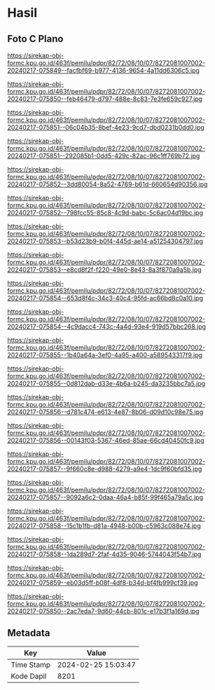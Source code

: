 # Hasil

## Foto C Plano

https://sirekap-obj-formc.kpu.go.id/463f/pemilu/pdpr/82/72/08/10/07/8272081007002-20240217-075849--facfbf69-b977-4136-9654-4a11dd6306c5.jpg

https://sirekap-obj-formc.kpu.go.id/463f/pemilu/pdpr/82/72/08/10/07/8272081007002-20240217-075850--feb46479-d797-488e-8c83-7e3fe659c927.jpg

https://sirekap-obj-formc.kpu.go.id/463f/pemilu/pdpr/82/72/08/10/07/8272081007002-20240217-075851--06c04b35-8bef-4e23-9cd7-dbd0231b0dd0.jpg

https://sirekap-obj-formc.kpu.go.id/463f/pemilu/pdpr/82/72/08/10/07/8272081007002-20240217-075851--292085b1-0dd5-429c-82ac-96c1ff769b72.jpg

https://sirekap-obj-formc.kpu.go.id/463f/pemilu/pdpr/82/72/08/10/07/8272081007002-20240217-075852--3dd80054-8a52-4769-b61d-660654d90356.jpg

https://sirekap-obj-formc.kpu.go.id/463f/pemilu/pdpr/82/72/08/10/07/8272081007002-20240217-075852--798fcc55-85c8-4c9d-babc-5c6ac04d19bc.jpg

https://sirekap-obj-formc.kpu.go.id/463f/pemilu/pdpr/82/72/08/10/07/8272081007002-20240217-075853--b53d23b9-b0f4-445d-ae14-a51254304797.jpg

https://sirekap-obj-formc.kpu.go.id/463f/pemilu/pdpr/82/72/08/10/07/8272081007002-20240217-075853--e8cd8f2f-f220-49e0-8e43-8a3f870a9a5b.jpg

https://sirekap-obj-formc.kpu.go.id/463f/pemilu/pdpr/82/72/08/10/07/8272081007002-20240217-075854--653d8f4c-34c3-40c4-95fd-ac66bd8c0a10.jpg

https://sirekap-obj-formc.kpu.go.id/463f/pemilu/pdpr/82/72/08/10/07/8272081007002-20240217-075854--4c9dacc4-743c-4a4d-93e4-919d57bbc268.jpg

https://sirekap-obj-formc.kpu.go.id/463f/pemilu/pdpr/82/72/08/10/07/8272081007002-20240217-075855--1b40a64a-3ef0-4a95-a400-a589543317f9.jpg

https://sirekap-obj-formc.kpu.go.id/463f/pemilu/pdpr/82/72/08/10/07/8272081007002-20240217-075855--0d812dab-d33e-4b6a-b245-da3235bbc7a5.jpg

https://sirekap-obj-formc.kpu.go.id/463f/pemilu/pdpr/82/72/08/10/07/8272081007002-20240217-075856--d781c474-e613-4e87-8b06-d09d10c98e75.jpg

https://sirekap-obj-formc.kpu.go.id/463f/pemilu/pdpr/82/72/08/10/07/8272081007002-20240217-075856--00143f03-5367-46ed-85ae-66cd40450fc9.jpg

https://sirekap-obj-formc.kpu.go.id/463f/pemilu/pdpr/82/72/08/10/07/8272081007002-20240217-075857--9f660c8e-d988-4279-a9e4-1dc9f60bfd35.jpg

https://sirekap-obj-formc.kpu.go.id/463f/pemilu/pdpr/82/72/08/10/07/8272081007002-20240217-075857--9092a6c2-0daa-46a4-b85f-99f465a79a5c.jpg

https://sirekap-obj-formc.kpu.go.id/463f/pemilu/pdpr/82/72/08/10/07/8272081007002-20240217-075858--15c1b1fb-d81a-4948-b00b-c5963c088e74.jpg

https://sirekap-obj-formc.kpu.go.id/463f/pemilu/pdpr/82/72/08/10/07/8272081007002-20240217-075858--1da289d7-2faf-4d35-9046-5744043f54b7.jpg

https://sirekap-obj-formc.kpu.go.id/463f/pemilu/pdpr/82/72/08/10/07/8272081007002-20240217-075859--eb03d5ff-b08f-4df8-b34d-bf4fb999cf39.jpg

https://sirekap-obj-formc.kpu.go.id/463f/pemilu/pdpr/82/72/08/10/07/8272081007002-20240217-075850--2ac7eda7-9d60-44cb-801c-e17b3f1a169d.jpg


## Metadata

| Key        | Value               |
| ---------- | ------------------- |
| Time Stamp | 2024-02-25 15:03:47 |
| Kode Dapil | 8201                |




